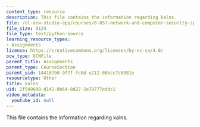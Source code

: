 ```yaml
---
content_type: resource
description: This file contains the information regarding kalns.
file: /ol-ocw-studio-app/courses/6-857-network-and-computer-security-spring-2014/2f549600d1420b648d272e70777eddc1_kalns.py
file_size: 9124
file_type: text/python-source
learning_resource_types:
- Assignments
license: https://creativecommons.org/licenses/by-nc-sa/4.0/
ocw_type: OCWFile
parent_title: Assignments
parent_type: CourseSection
parent_uid: 144107b0-9f7f-fc0d-e212-00bcc7c0981e
resourcetype: Other
title: kalns
uid: 2f549600-d142-0b64-8d27-2e70777eddc1
video_metadata:
  youtube_id: null
---
```

This file contains the information regarding kalns.